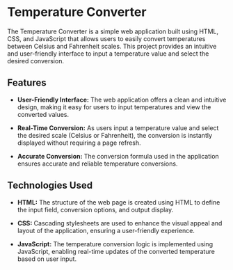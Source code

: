 # Temperature Converter

The Temperature Converter is a simple web application built using HTML, CSS, and JavaScript that allows users to easily convert temperatures between Celsius and Fahrenheit scales. This project provides an intuitive and user-friendly interface to input a temperature value and select the desired conversion.


## Features

- **User-Friendly Interface:** The web application offers a clean and intuitive design, making it easy for users to input temperatures and view the converted values.

- **Real-Time Conversion:** As users input a temperature value and select the desired scale (Celsius or Fahrenheit), the conversion is instantly displayed without requiring a page refresh.

- **Accurate Conversion:** The conversion formula used in the application ensures accurate and reliable temperature conversions.



## Technologies Used

- **HTML:** The structure of the web page is created using HTML to define the input field, conversion options, and output display.

- **CSS:** Cascading stylesheets are used to enhance the visual appeal and layout of the application, ensuring a user-friendly experience.

- **JavaScript:** The temperature conversion logic is implemented using JavaScript, enabling real-time updates of the converted temperature based on user input.


 
